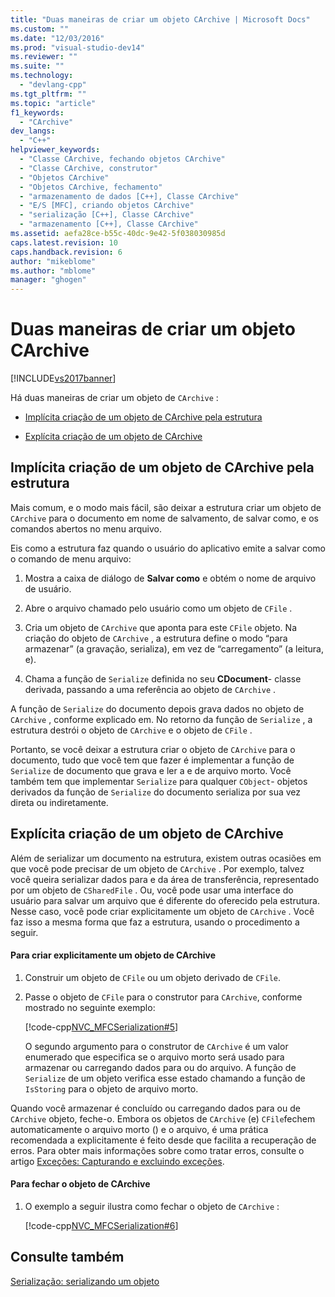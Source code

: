 ```yaml
---
title: "Duas maneiras de criar um objeto CArchive | Microsoft Docs"
ms.custom: ""
ms.date: "12/03/2016"
ms.prod: "visual-studio-dev14"
ms.reviewer: ""
ms.suite: ""
ms.technology: 
  - "devlang-cpp"
ms.tgt_pltfrm: ""
ms.topic: "article"
f1_keywords: 
  - "CArchive"
dev_langs: 
  - "C++"
helpviewer_keywords: 
  - "Classe CArchive, fechando objetos CArchive"
  - "Classe CArchive, construtor"
  - "Objetos CArchive"
  - "Objetos CArchive, fechamento"
  - "armazenamento de dados [C++], Classe CArchive"
  - "E/S [MFC], criando objetos CArchive"
  - "serialização [C++], Classe CArchive"
  - "armazenamento [C++], Classe CArchive"
ms.assetid: aefa28ce-b55c-40dc-9e42-5f038030985d
caps.latest.revision: 10
caps.handback.revision: 6
author: "mikeblome"
ms.author: "mblome"
manager: "ghogen"
---
```

# Duas maneiras de criar um objeto CArchive
[!INCLUDE[vs2017banner](../assembler/inline/includes/vs2017banner.md)]

Há duas maneiras de criar um objeto de `CArchive` :  
  
-   [Implícita criação de um objeto de CArchive pela estrutura](#_core_implicit_creation_of_a_carchive_object_via_the_framework)  
  
-   [Explícita criação de um objeto de CArchive](#_core_explicit_creation_of_a_carchive_object)  
  
##  <a name="_core_implicit_creation_of_a_carchive_object_via_the_framework"></a> Implícita criação de um objeto de CArchive pela estrutura  
 Mais comum, e o modo mais fácil, são deixar a estrutura criar um objeto de `CArchive` para o documento em nome de salvamento, de salvar como, e os comandos abertos no menu arquivo.  
  
 Eis como a estrutura faz quando o usuário do aplicativo emite a salvar como o comando de menu arquivo:  
  
1.  Mostra a caixa de diálogo de **Salvar como** e obtém o nome de arquivo de usuário.  
  
2.  Abre o arquivo chamado pelo usuário como um objeto de `CFile` .  
  
3.  Cria um objeto de `CArchive` que aponta para este `CFile` objeto.  Na criação do objeto de `CArchive` , a estrutura define o modo “para armazenar” \(a gravação, serializa\), em vez de “carregamento” \(a leitura, e\).  
  
4.  Chama a função de `Serialize` definida no seu **CDocument**\- classe derivada, passando a uma referência ao objeto de `CArchive` .  
  
 A função de `Serialize` do documento depois grava dados no objeto de `CArchive` , conforme explicado em.  No retorno da função de `Serialize` , a estrutura destrói o objeto de `CArchive` e o objeto de `CFile` .  
  
 Portanto, se você deixar a estrutura criar o objeto de `CArchive` para o documento, tudo que você tem que fazer é implementar a função de `Serialize` de documento que grava e ler a e de arquivo morto.  Você também tem que implementar `Serialize` para qualquer `CObject`\- objetos derivados da função de `Serialize` do documento serializa por sua vez direta ou indiretamente.  
  
##  <a name="_core_explicit_creation_of_a_carchive_object"></a> Explícita criação de um objeto de CArchive  
 Além de serializar um documento na estrutura, existem outras ocasiões em que você pode precisar de um objeto de `CArchive` .  Por exemplo, talvez você queira serializar dados para e da área de transferência, representado por um objeto de `CSharedFile` .  Ou, você pode usar uma interface do usuário para salvar um arquivo que é diferente do oferecido pela estrutura.  Nesse caso, você pode criar explicitamente um objeto de `CArchive` .  Você faz isso a mesma forma que faz a estrutura, usando o procedimento a seguir.  
  
#### Para criar explicitamente um objeto de CArchive  
  
1.  Construir um objeto de `CFile` ou um objeto derivado de `CFile`.  
  
2.  Passe o objeto de `CFile` para o construtor para `CArchive`, conforme mostrado no seguinte exemplo:  
  
     [!code-cpp[NVC_MFCSerialization#5](../mfc/codesnippet/CPP/two-ways-to-create-a-carchive-object_1.cpp)]  
  
     O segundo argumento para o construtor de `CArchive` é um valor enumerado que especifica se o arquivo morto será usado para armazenar ou carregando dados para ou do arquivo.  A função de `Serialize` de um objeto verifica esse estado chamando a função de `IsStoring` para o objeto de arquivo morto.  
  
 Quando você armazenar é concluído ou carregando dados para ou de `CArchive` objeto, feche\-o.  Embora os objetos de `CArchive` \(e\) `CFile`fechem automaticamente o arquivo morto \(\) e o arquivo, é uma prática recomendada a explicitamente é feito desde que facilita a recuperação de erros.  Para obter mais informações sobre como tratar erros, consulte o artigo [Exceções: Capturando e excluindo exceções](../mfc/exceptions-catching-and-deleting-exceptions.md).  
  
#### Para fechar o objeto de CArchive  
  
1.  O exemplo a seguir ilustra como fechar o objeto de `CArchive` :  
  
     [!code-cpp[NVC_MFCSerialization#6](../mfc/codesnippet/CPP/two-ways-to-create-a-carchive-object_2.cpp)]  
  
## Consulte também  
 [Serialização: serializando um objeto](../Topic/Serialization:%20Serializing%20an%20Object.md)